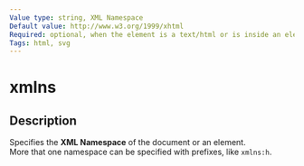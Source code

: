 ```yaml
---
Value type: string, XML Namespace
Default value: http://www.w3.org/1999/xhtml
Required: optional, when the element is a text/html or is inside an element from the same namespace.
Tags: html, svg
---
```


# xmlns

## Description

Specifies the **XML Namespace** of the document or an element.  
More that one namespace can be specified with prefixes, like `xmlns:h`.
